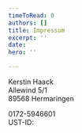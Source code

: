 ```yaml
---
timeToRead: 0
authors: []
title: Impressum
excerpt: ''
date: 
hero: ''

---
```

Kerstin Haack  
Allewind 5/1  
89568 Hermaringen

0172-5946601  
UST-ID: 